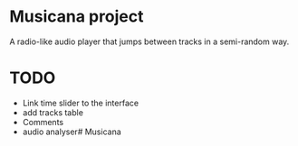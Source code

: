 # Musicana project
A radio-like audio player that jumps between tracks in a semi-random way.

# TODO
- Link time slider to the interface
- add tracks table
- Comments
- audio analyser# Musicana
